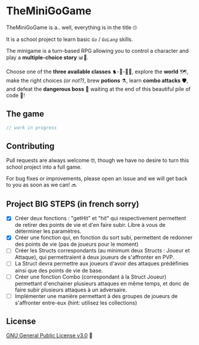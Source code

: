 # TheMiniGoGame

TheMiniGoGame is a.. well, everything is in the title 🙄

It is a school project to learn basic *`Go`* / *`GoLang`* skills.

The minigame is a turn-based RPG allowing you to control a character and play a **multiple-choice story** 📊💬.

Choose one of the **three available classes** ♞-🏹-🐱‍👤, explore the **world** 🗺️, make the right choices *(or not?)*, brew **potions** ⚗️, learn **combo attacks** 🛡️, and defeat the **dangerous boss** 👹 waiting at the end of this beautiful pile of code 🎉!

## The game

```go
// work in progress
```

## Contributing
Pull requests are always welcome 🤓, though we have no desire to turn this school project into a full game.

For bug fixes or improvements, please open an issue and we will get back to you as soon as we can! 🔜

## Project BIG STEPS (in french sorry)
- [x] Créer deux fonctions : "getHit" et "hit" qui respectivement permettent de retirer des points de vie et d'en faire subir. Libre à vous de déterminer les paramètres.
- [x] Créer une fonction qui, en fonction du sort subi, permettent de redonner des points de vie (pas de joueurs pour le moment)
- [ ] Créer les Structs correspondants (au minimum deux Structs : Joueur et Attaque), qui permettraient à deux joueurs de s'affronter en PVP.
- [ ] La Struct devra permettre aux joueurs d'avoir des attaques prédéfinies ainsi que des points de vie de base.
- [ ] Créer une fonction Combo (correspondant à la Struct Joueur) permettant d'enchainer plusieurs attaques
en même temps, et donc de faire subir plusieurs attaques à un adversaire.
- [ ] Implémenter une manière permettant à des groupes de joueurs de s'affronter entre-eux (hint: utilisez les collections)

## License
[GNU General Public License v3.0](https://choosealicense.com/licenses/gpl-3.0/) 🥐